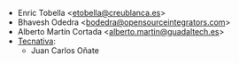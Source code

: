 - Enric Tobella \<<etobella@creublanca.es>\>
- Bhavesh Odedra \<<bodedra@opensourceintegrators.com>\>
- Alberto Martín Cortada \<<alberto.martin@guadaltech.es>\>
- [Tecnativa](https://www.tecnativa.com):
  - Juan Carlos Oñate